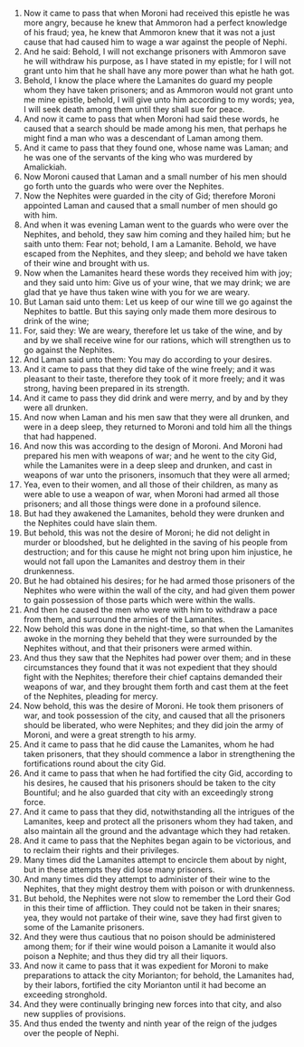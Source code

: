1. Now it came to pass that when Moroni had received this epistle he was more angry, because he knew that Ammoron had a perfect knowledge of his fraud; yea, he knew that Ammoron knew that it was not a just cause that had caused him to wage a war against the people of Nephi.
2. And he said: Behold, I will not exchange prisoners with Ammoron save he will withdraw his purpose, as I have stated in my epistle; for I will not grant unto him that he shall have any more power than what he hath got.
3. Behold, I know the place where the Lamanites do guard my people whom they have taken prisoners; and as Ammoron would not grant unto me mine epistle, behold, I will give unto him according to my words; yea, I will seek death among them until they shall sue for peace.
4. And now it came to pass that when Moroni had said these words, he caused that a search should be made among his men, that perhaps he might find a man who was a descendant of Laman among them.
5. And it came to pass that they found one, whose name was Laman; and he was one of the servants of the king who was murdered by Amalickiah.
6. Now Moroni caused that Laman and a small number of his men should go forth unto the guards who were over the Nephites.
7. Now the Nephites were guarded in the city of Gid; therefore Moroni appointed Laman and caused that a small number of men should go with him.
8. And when it was evening Laman went to the guards who were over the Nephites, and behold, they saw him coming and they hailed him; but he saith unto them: Fear not; behold, I am a Lamanite. Behold, we have escaped from the Nephites, and they sleep; and behold we have taken of their wine and brought with us.
9. Now when the Lamanites heard these words they received him with joy; and they said unto him: Give us of your wine, that we may drink; we are glad that ye have thus taken wine with you for we are weary.
10. But Laman said unto them: Let us keep of our wine till we go against the Nephites to battle. But this saying only made them more desirous to drink of the wine;
11. For, said they: We are weary, therefore let us take of the wine, and by and by we shall receive wine for our rations, which will strengthen us to go against the Nephites.
12. And Laman said unto them: You may do according to your desires.
13. And it came to pass that they did take of the wine freely; and it was pleasant to their taste, therefore they took of it more freely; and it was strong, having been prepared in its strength.
14. And it came to pass they did drink and were merry, and by and by they were all drunken.
15. And now when Laman and his men saw that they were all drunken, and were in a deep sleep, they returned to Moroni and told him all the things that had happened.
16. And now this was according to the design of Moroni. And Moroni had prepared his men with weapons of war; and he went to the city Gid, while the Lamanites were in a deep sleep and drunken, and cast in weapons of war unto the prisoners, insomuch that they were all armed;
17. Yea, even to their women, and all those of their children, as many as were able to use a weapon of war, when Moroni had armed all those prisoners; and all those things were done in a profound silence.
18. But had they awakened the Lamanites, behold they were drunken and the Nephites could have slain them.
19. But behold, this was not the desire of Moroni; he did not delight in murder or bloodshed, but he delighted in the saving of his people from destruction; and for this cause he might not bring upon him injustice, he would not fall upon the Lamanites and destroy them in their drunkenness.
20. But he had obtained his desires; for he had armed those prisoners of the Nephites who were within the wall of the city, and had given them power to gain possession of those parts which were within the walls.
21. And then he caused the men who were with him to withdraw a pace from them, and surround the armies of the Lamanites.
22. Now behold this was done in the night-time, so that when the Lamanites awoke in the morning they beheld that they were surrounded by the Nephites without, and that their prisoners were armed within.
23. And thus they saw that the Nephites had power over them; and in these circumstances they found that it was not expedient that they should fight with the Nephites; therefore their chief captains demanded their weapons of war, and they brought them forth and cast them at the feet of the Nephites, pleading for mercy.
24. Now behold, this was the desire of Moroni. He took them prisoners of war, and took possession of the city, and caused that all the prisoners should be liberated, who were Nephites; and they did join the army of Moroni, and were a great strength to his army.
25. And it came to pass that he did cause the Lamanites, whom he had taken prisoners, that they should commence a labor in strengthening the fortifications round about the city Gid.
26. And it came to pass that when he had fortified the city Gid, according to his desires, he caused that his prisoners should be taken to the city Bountiful; and he also guarded that city with an exceedingly strong force.
27. And it came to pass that they did, notwithstanding all the intrigues of the Lamanites, keep and protect all the prisoners whom they had taken, and also maintain all the ground and the advantage which they had retaken.
28. And it came to pass that the Nephites began again to be victorious, and to reclaim their rights and their privileges.
29. Many times did the Lamanites attempt to encircle them about by night, but in these attempts they did lose many prisoners.
30. And many times did they attempt to administer of their wine to the Nephites, that they might destroy them with poison or with drunkenness.
31. But behold, the Nephites were not slow to remember the Lord their God in this their time of affliction. They could not be taken in their snares; yea, they would not partake of their wine, save they had first given to some of the Lamanite prisoners.
32. And they were thus cautious that no poison should be administered among them; for if their wine would poison a Lamanite it would also poison a Nephite; and thus they did try all their liquors.
33. And now it came to pass that it was expedient for Moroni to make preparations to attack the city Morianton; for behold, the Lamanites had, by their labors, fortified the city Morianton until it had become an exceeding stronghold.
34. And they were continually bringing new forces into that city, and also new supplies of provisions.
35. And thus ended the twenty and ninth year of the reign of the judges over the people of Nephi.
